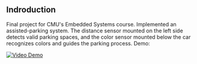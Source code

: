 ## Indroduction 
Final project for CMU's Embedded Systems course. Implemented an assisted-parking system. The distance sensor mounted on the left side detects valid parking spaces, and the color sensor mounted below the car recognizes colors and guides the parking process. Demo:

[![Video Demo](https://img.youtube.com/vi/UCRVkJEqS9U/0.jpg)](https://www.youtube.com/watch?v=UCRVkJEqS9U "Video Demo")








